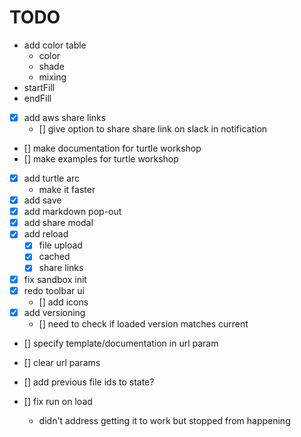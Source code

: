# TODO

- add color table
  - color
  - shade
  - mixing
- startFill
- endFill
- [x] add aws share links
  - [] give option to share share link on slack in notification
- [] make documentation for turtle workshop
- [] make examples for turtle workshop
  
- [x] add turtle arc
  - make it faster
- [x] add save
- [x] add markdown pop-out
- [x] add share modal
- [x] add reload
  - [x] file upload
  - [x] cached
  - [x] share links
- [x] fix sandbox init
- [x] redo toolbar ui
  - [] add icons
- [x] add versioning
  - [] need to check if loaded version matches current

- [] specify template/documentation in url param

- [] clear url params
- [] add previous file ids to state?
- [] fix run on load
  - didn't address getting it to work but stopped from happening